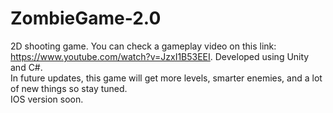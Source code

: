 # ZombieGame-2.0
2D shooting game. You can check a gameplay video on this link:
https://www.youtube.com/watch?v=JzxI1B53EEI. Developed using Unity and C#. <br />
In future updates, this game will get more levels, smarter enemies, and a lot of new things so stay tuned. <br />
IOS version soon.
